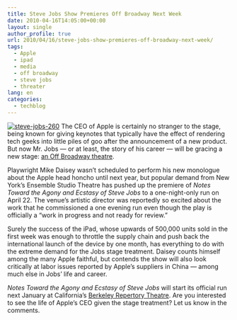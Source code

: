 ```yaml
---
title: Steve Jobs Show Premieres Off Broadway Next Week
date: 2010-04-16T14:05:00+00:00
layout: single
author_profile: true
url: 2010/04/16/steve-jobs-show-premieres-off-broadway-next-week/
tags:
  - Apple
  - ipad
  - media
  - off broadway
  - steve jobs
  - threater
lang: en
categories: 
  - techblog
---
```

[![steve-jobs-260](http://lh6.ggpht.com/_vaUVXcmC3OI/S8hnvbp8rZI/AAAAAAAAB_U/YdD8rrtvMos/steve-jobs-260_thumb%5B1%5D.jpg?imgmax=800 "steve-jobs-260")](http://lh5.ggpht.com/_vaUVXcmC3OI/S8hntiByS9I/AAAAAAAAB_Q/pZ0BwWdY9Mk/s1600-h/steve-jobs-260%5B3%5D.jpg) The CEO of Apple is certainly no stranger to the stage, being known for giving keynotes that typically have the effect of rendering tech geeks into little piles of goo after the announcement of a new product. But now Mr. Jobs — or at least, the story of his career — will be gracing a new stage: [an Off Broadway theatre](http://www.broadwayworld.com/article/EST_Presents_Notes_Toward_THE_AGONY_AND_ECSTASY_OF_STEVE_JOBS_422_20100414). 

Playwright Mike Daisey wasn’t scheduled to perform his new monologue about the Apple head honcho until next year, but popular demand from New York’s Ensemble Studio Theatre has pushed up the premiere of _Notes Toward the Agony and Ecstasy of Steve Jobs_ to a one-night-only run on April 22. The venue’s artistic director was reportedly so excited about the work that he commissioned a one evening run even though the play is officially a “work in progress and not ready for review.” 

Surely the success of the iPad, whose upwards of 500,000 units sold in the first week was enough to throttle the supply chain and push back the international launch of the device by one month, has everything to do with the extreme demand for the Jobs stage treatment. Daisey counts himself among the many Apple faithful, but contends the show will also look critically at labor issues reported by Apple’s suppliers in China — among much else in Jobs’ life and career. 

_Notes Toward the Agony and Ecstasy of Steve Jobs_ will start its official run next January at California’s [Berkeley Repertory Theatre](http://www.berkeleyrep.org/tickets/sub_nextplays.asp#sj). Are you interested to see the life of Apple’s CEO given the stage treatment? Let us know in the comments.
